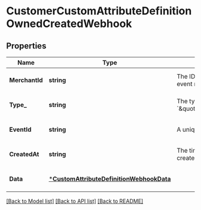 # CustomerCustomAttributeDefinitionOwnedCreatedWebhook

## Properties

 Name           | Type                                                                                 | Description                                                                                                        | Notes                        
----------------|--------------------------------------------------------------------------------------|--------------------------------------------------------------------------------------------------------------------|------------------------------
 **MerchantId** | **string**                                                                           | The ID of the seller associated with the event that triggered the event notification.                              | [optional] [default to null] 
 **Type_**      | **string**                                                                           | The type of this event. The value is &#x60;\&quot;customer.custom_attribute_definition.owned.created\&quot;&#x60;. | [optional] [default to null] 
 **EventId**    | **string**                                                                           | A unique ID for the event notification.                                                                            | [optional] [default to null] 
 **CreatedAt**  | **string**                                                                           | The timestamp that indicates when the event notification was created, in RFC 3339 format.                          | [optional] [default to null] 
 **Data**       | [***CustomAttributeDefinitionWebhookData**](CustomAttributeDefinitionWebhookData.md) |                                                                                                                    | [optional] [default to null] 

[[Back to Model list]](../README.md#documentation-for-models) [[Back to API list]](../README.md#documentation-for-api-endpoints) [[Back to README]](../README.md)

